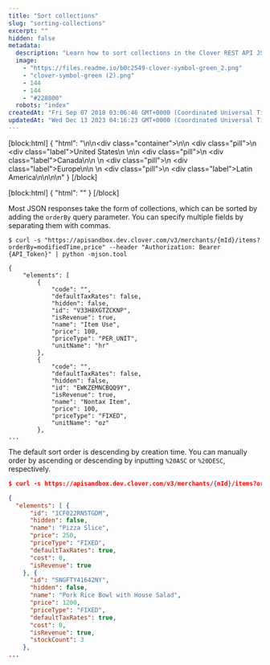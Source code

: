 ```yaml
---
title: "Sort collections"
slug: "sorting-collections"
excerpt: ""
hidden: false
metadata: 
  description: "Learn how to sort collections in the Clover REST API JSON responses by adding the orderBy query parameter, specifying multiple fields separated by commas, and manually ordering by ascending or descending."
  image: 
    - "https://files.readme.io/b0c2549-clover-symbol-green_2.png"
    - "clover-symbol-green (2).png"
    - 144
    - 144
    - "#228800"
  robots: "index"
createdAt: "Fri Sep 07 2018 03:06:46 GMT+0000 (Coordinated Universal Time)"
updatedAt: "Wed Dec 13 2023 04:16:23 GMT+0000 (Coordinated Universal Time)"
---
```

[block:html]
{
  "html": "<!--JIRA DS-3009; Region pill icon added to topic on 3.22.2023-->\n\n<div class=\"container\">\n<!--US-->\n  <div class=\"pill\">\n    <div class=\"label\">United States</div>\n  </div>\n<!--Canada-->\n  <div class=\"pill\">\n    <div class=\"label\">Canada</div>\n</div>\n  <!--Europe-->\n  <div class=\"pill\">\n    <div class=\"label\">Europe</div>\n</div>\n    <!--Latin America-->\n  <div class=\"pill\">\n    <div class=\"label\">Latin America</div>\n</div>\n</div>\n\n<style>\nbody {\n  font-family: \"Segoe UI\", \"Roboto\",\n    \"Segoe UI Symbol\";\n}\n.container {\n  align-items: center;\n  min-width: 10%;\n  text-align: left;\n   overflow: auto;\n}\n/*Pill format*/\n.pill {\n  background: #44BB44;\n  border: .5px solid #44BB44;\n  margin-left: 5px;\n  overflow: auto;\n\n}\n/*Text positioning inside the pill*/\n.pill,\n.pill__addon {\n  display: inline-block;\n  box-sizing: border-box;\n  padding: 0px 10px;\n  border-radius: 10px;\n  position: relative;\n  box-sizing: border-box;\n  height: 1.5rem;\n}\n/*Text format inside the pill*/\n.pill .label,\n.pill__addon .label {\n  font-style: normal;\n  font-weight: normal;\n  font-size: 0.70rem;\n  color: #fff;\n  display: inline-block;\n  vertical-align: middle;\n \n}\n</style>"
}
[/block]


[block:html]
{
  "html": "<!-- This page has content shared with the partner docs. If you update\nthis page, be sure to check if the same change applies to the partner \ndoc. -->"
}
[/block]


Most JSON responses take the form of collections, which can be sorted by adding the `orderBy` query parameter. You can specify multiple fields by separating them with commas.

```curl Response ordered by modifiedTime and price
$ curl -s "https://apisandbox.dev.clover.com/v3/merchants/{mId}/items?orderBy=modifiedTime,price" --header "Authorization: Bearer {API_Token}" | python -mjson.tool

{
    "elements": [
        {
            "code": "",
            "defaultTaxRates": false,
            "hidden": false,
            "id": "V33H8XGTZCKNP",
            "isRevenue": true,
            "name": "Item Use",
            "price": 100,
            "priceType": "PER_UNIT",
            "unitName": "hr"
        },
        {
            "code": "",
            "defaultTaxRates": false,
            "hidden": false,
            "id": "EWKZEMNCBQQ9Y",
            "isRevenue": true,
            "name": "Nontax Item",
            "price": 100,
            "priceType": "FIXED",
            "unitName": "oz"
        },
...
```

The default sort order is descending by creation time. You can manually order by ascending or descending by inputting `%20ASC` or `%20DESC`, respectively.

```json Response by modifiedTime in ascending order
$ curl -s https://apisandbox.dev.clover.com/v3/merchants/{mId}/items?orderBy=modifiedTime%20ASC --header "Authorization: Bearer {API_Token}" | python -mjson.tool

{
  "elements": [ {
      "id": "1CF022RN5TGDM",
      "hidden": false,
      "name": "Pizza Slice",
      "price": 250,
      "priceType": "FIXED",
      "defaultTaxRates": true,
      "cost": 0,
      "isRevenue": true
    }, {
      "id": "SNGFTY41642NY",
      "hidden": false,
      "name": "Pork Rice Bowl with House Salad",
      "price": 1200,
      "priceType": "FIXED",
      "defaultTaxRates": true,
      "cost": 0,
      "isRevenue": true,
      "stockCount": 3
    },
...
```
